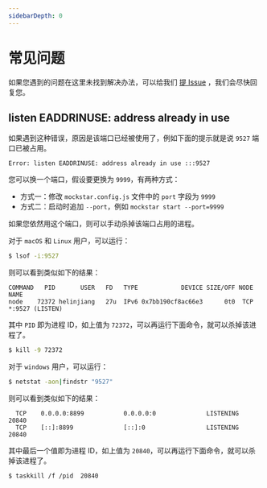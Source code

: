 ```yaml
---
sidebarDepth: 0
---
```


# 常见问题

如果您遇到的问题在这里未找到解决办法，可以给我们 [提 Issue](https://github.com/mockstarjs/mockstar/issues) ，我们会尽快回复您。

## listen EADDRINUSE: address already in use

如果遇到这种错误，原因是该端口已经被使用了，例如下面的提示就是说 `9527` 端口已被占用。

```
Error: listen EADDRINUSE: address already in use :::9527
```

您可以换一个端口，假设要更换为 `9999`，有两种方式：

- 方式一：修改 `mockstar.config.js` 文件中的 `port` 字段为 `9999`
- 方式二：启动时追加 `--port`，例如 `mockstar start --port=9999`

如果您依然用这个端口，则可以手动杀掉该端口占用的进程。

对于 `macOS` 和 `Linux` 用户，可以运行：

```bash
$ lsof -i:9527
```

则可以看到类似如下的结果：

```
COMMAND   PID       USER   FD   TYPE            DEVICE SIZE/OFF NODE NAME
node    72372 helinjiang   27u  IPv6 0x7bb190cf8ac66e3      0t0  TCP *:9527 (LISTEN)
```

其中 `PID` 即为进程 ID，如上值为 `72372`，可以再运行下面命令，就可以杀掉该进程了。

```bash
$ kill -9 72372
```

对于 `windows` 用户，可以运行：
               
```bash
$ netstat -aon|findstr "9527"
```

则可以看到类似如下的结果：

```
  TCP    0.0.0.0:8899           0.0.0.0:0              LISTENING       20840
  TCP    [::]:8899              [::]:0                 LISTENING       20840
```

其中最后一个值即为进程 ID，如上值为 `20840`，可以再运行下面命令，就可以杀掉该进程了。

```bash
$ taskkill /f /pid  20840
```

